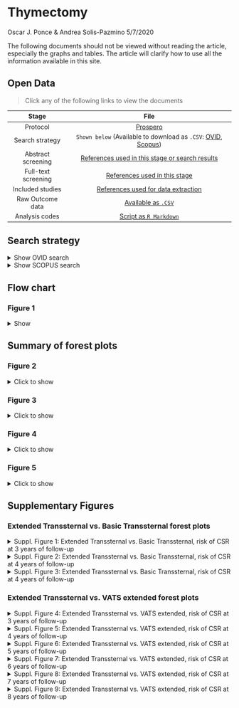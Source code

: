Thymectomy
================
Oscar J. Ponce & Andrea Solis-Pazmino
5/7/2020

The following documents should not be viewed without reading the
article, especially the graphs and tables. The article will clarify how
to use all the information available in this site.

## Open Data

> Click any of the following links to view the documents

|        Stage        |                                                                                                                             File                                                                                                                              |
| :-----------------: | :-----------------------------------------------------------------------------------------------------------------------------------------------------------------------------------------------------------------------------------------------------------: |
|      Protocol       |                                                                                      [Prospero](https://www.crd.york.ac.uk/prospero/display_record.php?RecordID=166827)                                                                                       |
|   Search strategy   | `Shown below` (Available to download as `.CSV`: [OVID](https://github.com/ponceoscarj/Thymectomy/blob/master/1%20Search%20strategy/ovid_search.csv), [Scopus](https://github.com/ponceoscarj/Thymectomy/blob/master/1%20Search%20strategy/scopus_search.csv)) |
| Abstract screening  |                                                [References used in this stage or search results](https://github.com/ponceoscarj/Thymectomy/blob/master/Screening_results/articles_for_abstract_screening.txt)                                                 |
| Full-text screening |                                                         [References used in this stage](https://github.com/ponceoscarj/Thymectomy/blob/master/Screening_results/articles_for_fulltext_screening.txt)                                                          |
|  Included studies   |                                                             [References used for data extraction](https://github.com/ponceoscarj/Thymectomy/blob/master/Screening_results/included_articles.txt)                                                              |
|  Raw Outcome data   |                                                                           [Available as `.CSV`](https://github.com/ponceoscarj/Thymectomy/blob/master/Data/thymectomy_outcomes.csv)                                                                           |
|   Analysis codes    |                                                                            [Script as `R Markdown`](https://github.com/ponceoscarj/Thymectomy/blob/master/Thymectomy_results.Rmd)                                                                             |

## Search strategy

<details>

<summary>Show OVID search</summary>

![](Thymectomy_results_files/figure-gfm/ovid-1.png)<!-- -->

</details>

<details>

<summary>Show SCOPUS search</summary>

![](Thymectomy_results_files/figure-gfm/scopus-1.png)<!-- -->

</details>

## Flow chart

### Figure 1

<details>

<summary>Show</summary>

![flowchart](Flowchart/flowchart.png)

</details>

## Summary of forest plots

### Figure 2

<details>

<summary>Click to show</summary>

*Risk of achieving Complete Stable Remission in patients with myasthenia
gravis who underwent* ***Extended transsternal thymectomy*** *vs.*
***Transsternal thymectomy*** *at different follow-ups*

![](Thymectomy_results_files/figure-gfm/unnamed-chunk-1-1.svg)<!-- -->

> To generate this forest plot, we used information from Supplementary
> Figures 1 to 3.

</details>

### Figure 3

<details>

<summary>Click to show</summary>

*Risk of achieving Complete Stable Remission in patients with myasthenia
gravis who underwent* ***Transsternal Thymectomy*** *vs.* ***Minimally
Invasive Thymectomy*** *at different follow-ups*
![](Thymectomy_results_files/figure-gfm/unnamed-chunk-2-1.svg)<!-- -->

> To generate this forest plot, we used information from Supplementary
> Figures 4 to 9.

</details>

### Figure 4

<details>

<summary>Click to show</summary>

*Risk of achieving Complete Stable Remission in patients with myasthenia
gravis who underwent* ***different types of minimally invasive
thymectomy*** *at different follow-ups*

![](Thymectomy_results_files/figure-gfm/unnamed-chunk-3-1.svg)<!-- -->

</details>

### Figure 5

<details>

<summary>Click to show</summary>

*Risk of achieving Complete Stable Remission in patients with myasthenia
gravis who underwent* ***VATS extended unilateral*** *vs. those who
underwent* ***VATS extended bilateral*** *thymectomy at different
follow-ups*

![](Thymectomy_results_files/figure-gfm/unnamed-chunk-4-1.svg)<!-- -->

</details>

## Supplementary Figures

### Extended Transsternal vs. Basic Transsternal forest plots

<details>

<summary> Suppl. Figure 1: Extended Transsternal vs. Basic Transsternal,
risk of CSR at 3 years of follow-up </summary>

<p>

![](Thymectomy_results_files/figure-gfm/forestplotma40-1.svg)<!-- -->

</p>

</details>

<details>

<summary> Suppl. Figure 2: Extended Transsternal vs. Basic Transsternal,
risk of CSR at 4 years of follow-up </summary>

<p>

![](Thymectomy_results_files/figure-gfm/forestplotma41-1.svg)<!-- -->

</p>

</details>

<details>

<summary> Suppl. Figure 3: Extended Transsternal vs. Basic Transsternal,
risk of CSR at 4 years of follow-up </summary>

<p>

![](Thymectomy_results_files/figure-gfm/forestplotma42-1.svg)<!-- -->

</p>

</details>

### Extended Transsternal vs. VATS extended forest plots

<details>

<summary> Suppl. Figure 4: Extended Transsternal vs. VATS extended, risk
of CSR at 3 years of follow-up </summary>

<p>

![](Thymectomy_results_files/figure-gfm/forestplotma43-1.svg)<!-- -->

</p>

</details>

<details>

<summary> Suppl. Figure 5: Extended Transsternal vs. VATS extended, risk
of CSR at 4 years of follow-up </summary>

<p>

![](Thymectomy_results_files/figure-gfm/forestplotma44-1.svg)<!-- -->

</p>

</details>

<details>

<summary> Suppl. Figure 6: Extended Transsternal vs. VATS extended, risk
of CSR at 5 years of follow-up </summary>

<p>

![](Thymectomy_results_files/figure-gfm/forestplotma45-1.svg)<!-- -->

</p>

</details>

<details>

<summary> Suppl. Figure 7: Extended Transsternal vs. VATS extended, risk
of CSR at 6 years of follow-up </summary>

<p>

![](Thymectomy_results_files/figure-gfm/forestplotma46-1.svg)<!-- -->

</p>

</details>

<details>

<summary> Suppl. Figure 8: Extended Transsternal vs. VATS extended, risk
of CSR at 7 years of follow-up </summary>

<p>

![](Thymectomy_results_files/figure-gfm/forestplotma47-1.svg)<!-- -->

</p>

</details>

<details>

<summary> Suppl. Figure 9: Extended Transsternal vs. VATS extended, risk
of CSR at 8 years of follow-up </summary>

<p>

![](Thymectomy_results_files/figure-gfm/forestplotma48-1.svg)<!-- -->

</p>

</details>
